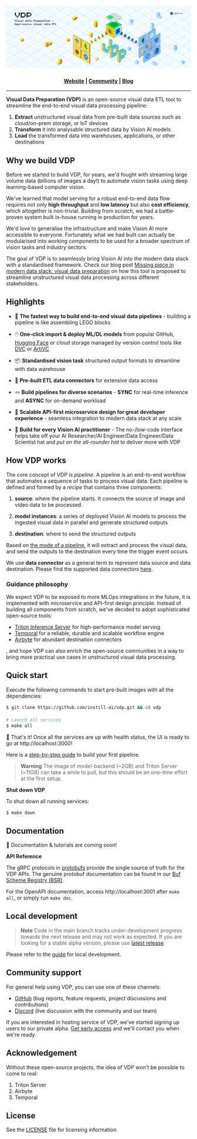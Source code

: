<h1 align="center">
  <img src="https://raw.githubusercontent.com/instill-ai/.github/main/img/vdp.svg" alt="Visual Data Preparation: open-source visual data ETL">
</h1>

<h4 align="center">
    <a href="https://www.instill.tech/?utm_source=github&utm_medium=banner&utm_campaign=vdp_readme">Website</a> |
    <a href="https://discord.gg/sevxWsqpGh">Community</a> |
    <a href="https://blog.instill.tech/?utm_source=github&utm_medium=banner&utm_campaign=vdp_readme">Blog</a>
</h4>

---

**Visual Data Preparation (VDP)** is an open-source visual data ETL tool to streamline the end-to-end visual data processing pipeline:

1. **Extract** unstructured visual data from pre-built data sources such as cloud/on-prem storage, or IoT devices
2. **Transform** it into analysable structured data by Vision AI models
3. **Load** the transformed data into warehouses, applications, or other destinations

## Why we build VDP

Before we started to build VDP, for years, we'd fought with streaming large volume data (billions of images a day!) to automate vision tasks using deep learning-based computer vision.

We've learned that model serving for a robust end-to-end data flow requires not only **high throughput** and **low latency** but also **cost efficiency**, which altogether is non-trivial. Building from scratch, we had a battle-proven system built in-house running in production for years.

We'd love to generalise the infrastructure and make Vision AI more accessible to everyone. Fortunately what we had built can actually be modularised into working components to be used for a broader spectrum of vision tasks and industry sectors.

The goal of VDP is to seamlessly bring Vision AI into the modern data stack with a standardised framework. Check our blog post [Missing piece in modern data stack: visual data preparation](https://blog.instill.tech/visual-data-preparation/?utm_source=github&utm_medium=banner&utm_campaign=vdp_readme) on how this tool is proposed to streamline unstructured visual data processing across different stakeholders.

## Highlights

- 🚀 **The fastest way to build end-to-end visual data pipelines** - building a pipeline is like assembling LEGO blocks

- 🖱️ **One-click import & deploy ML/DL models** from popular GitHub, [Hugging Face](https://huggingface.co) or cloud storage managed by version control tools like [DVC](https://dvc.org) or [ArtiVC](https://artivc.io)

- 📦 **Standardised vision task** structured output formats to streamline with data warehouse

- 🔌 **Pre-built ETL data connectors** for extensive data access

- 🪢 **Build pipelines for diverse scenarios** - **SYNC** for real-time inference and **ASYNC** for on-demand workload

- 🧁 **Scalable API-first microservice design for great developer experience** - seamless integration to modern data stack at any scale

- 🤠 **Build for every Vision AI practitioner** - The no-/low-code interface helps take off your AI Researcher/AI Engineer/Data Engineer/Data Scientist hat and *put on the all-rounder hat* to deliver more with VDP

## How VDP works

The core concept of VDP is _pipeline_. A pipeline is an end-to-end workflow that automates a sequence of tasks to process visual data. Each pipeline is defined and formed by a _recipe_ that contains three components:
1. **source**: where the pipeline starts. It connects the source of image and video data to be processed.

2. **model instances**: a series of deployed Vision AI models to process the ingested visual data in parallel and generate structured outputs

3. **destination**: where to send the structured outputs

Based on [the mode of a pipeline](docs/pipeline-mode.md), it will extract and process the visual data, and send the outputs to the destination every time the trigger event occurs.

We use **data connector** as a general term to represent data source and data destination. Please find the supported data connectors [here](docs/connector.md).

### Guidance philosophy
We expect VDP to be exposed to more MLOps integrations in the future, it is implemented with microservice and API-first design principle. Instead of building all components from scratch, we've decided to adopt sophisticated open-source tools:
- [Triton Inference Server](https://github.com/triton-inference-server/server) for high-performance model serving
- [Temporal](https://github.com/temporalio/temporal) for a reliable, durable and scalable workflow engine
- [Airbyte](https://github.com/airbytehq/airbyte) for abundant destination connectors

, and hope VDP can also enrich the open-source communities in a way to bring more practical use cases in unstructured visual data processing.

## Quick start

Execute the following commands to start pre-built images with all the dependencies:

```bash
$ git clone https://github.com/instill-ai/vdp.git && cd vdp

# Launch all services
$ make all
```

🚀 That's it! Once all the services are up with health status, the UI is ready to go at http://localhost:3000!

Here is a [step-by-step guide](docs/quickstart.md) to build your first pipeline.

> **Warning**
> The image of model-backend (~2GB) and Triton Server (~11GB) can take a while to pull, but this should be an one-time effort at the first setup.

**Shut down VDP**

To shut down all running services:
```
$ make down
```

<!-- ### Low-code examples -->

<!-- Based on the API-first design, the use of VDO should be as simple as making API calls. A number of code examples can be found in the `examples/` folder. -->

<!-- ### Create a pipeline with your own models -->
<!-- Please follow the [guideline](docs/model.md#prepare-your-own-model-to-deploy-on-vdp) to build pipelines with your own model. -->

## Documentation

📔 Documentation & tutorials are coming soon!

**API Reference**

The gRPC protocols in [protobufs](https://github.com/instill-ai/protobufs) provide the single source of truth for the VDP APIs. The genuine protobuf documentation can be found in our [Buf Scheme Registry (BSR)](https://buf.build/instill-ai/protobufs).

For the OpenAPI documentation, access http://localhost:3001 after `make all`, or simply run `make doc`.

## Local development

> **Note**
> Code in the main branch tracks under-development progress towards the next release and may not work as expected. If you are looking for a stable alpha version, please use [latest release](https://github.com/instill-ai/vdp/releases).

Please refer to the [guide](docs/development.md) for local development.

## Community support

For general help using VDP, you can use one of these channels:

- [GitHub](https://github.com/instill-ai/vdp) (bug reports, feature requests, project discussions and contributions)
- [Discord](https://discord.gg/sevxWsqpGh) (live discussion with the community and our team)

If you are interested in hosting service of VDP, we've started signing up users to our private alpha. [Get early access](https://www.instill.tech/get-access/?utm_source=github&utm_medium=banner&utm_campaign=vdp_readme) and we'll contact you when we're ready.

## Acknowledgement

Without these open-source projects, the idea of VDP won't be possible to come to real:
1. Triton Server
2. Airbyte
3. Temporal

## License

See the [LICENSE](./LICENSE) file for licensing information.
